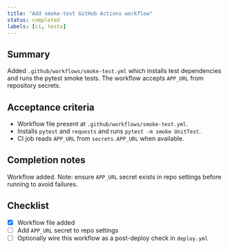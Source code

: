 ```yaml
---
title: "Add smoke-test GitHub Actions workflow"
status: completed
labels: [ci, tests]
---
```


Summary
-------

Added `.github/workflows/smoke-test.yml` which installs test dependencies and runs the pytest smoke tests. The workflow accepts `APP_URL` from repository secrets.

Acceptance criteria
-------------------
- Workflow file present at `.github/workflows/smoke-test.yml`.
- Installs `pytest` and `requests` and runs `pytest -m smoke UnitTest`.
- CI job reads `APP_URL` from `secrets.APP_URL` when available.

Completion notes
----------------
Workflow added. Note: ensure `APP_URL` secret exists in repo settings before running to avoid failures.

Checklist
---------

- [x] Workflow file added
- [ ] Add `APP_URL` secret to repo settings
- [ ] Optionally wire this workflow as a post-deploy check in `deploy.yml`
